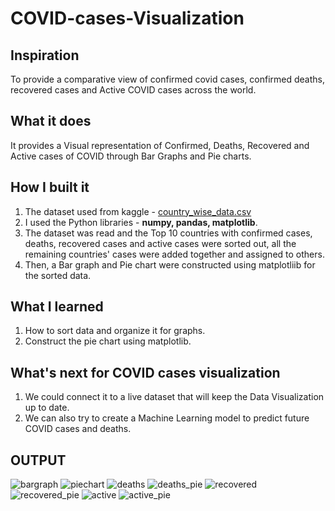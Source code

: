 # COVID-cases-Visualization

## Inspiration
To provide a comparative view of confirmed covid cases, confirmed deaths, recovered cases and Active COVID cases across the world.
## What it does
It provides a Visual representation of Confirmed, Deaths, Recovered and Active cases of COVID through Bar Graphs and Pie charts.
## How I built it
1. The dataset used from kaggle - [country_wise_data.csv](https://www.kaggle.com/datasets/imdevskp/corona-virus-report)
2. I used the Python libraries - **numpy, pandas, matplotlib**.
3. The dataset was read and the Top 10 countries with confirmed cases, deaths, recovered cases and active cases were sorted out, all the remaining countries' cases were added together and assigned to others.
4. Then, a Bar graph and Pie chart were constructed using matplotliib for the sorted data.
## What I learned
1. How to sort data and organize it for graphs.
2. Construct the pie chart using matplotlib.
## What's next for COVID cases visualization
1. We could connect it to a live dataset that will keep the Data Visualization up to date.
2. We can also try to create a Machine Learning model to predict future COVID cases and deaths.

## OUTPUT 
![bargraph](https://github.com/Tanya-Rawat/COVID-cases-Visualization/assets/85443493/3646b013-5d78-4125-9ff2-b8afcae76a54)
![piechart](https://github.com/Tanya-Rawat/COVID-cases-Visualization/assets/85443493/71adc06e-0d3b-482d-9bb5-c5e85552168a)
![deaths](https://github.com/Tanya-Rawat/COVID-cases-Visualization/assets/85443493/9eeeb409-a8b2-41a6-86c0-f4354cd52480)
![deaths_pie](https://github.com/Tanya-Rawat/COVID-cases-Visualization/assets/85443493/270cb9cf-003a-41c5-a414-f205b73d102b)
![recovered](https://github.com/Tanya-Rawat/COVID-cases-Visualization/assets/85443493/517146a6-43e0-40a0-986b-bc3fb23829f5)
![recovered_pie](https://github.com/Tanya-Rawat/COVID-cases-Visualization/assets/85443493/666eb8a5-5e56-43f2-8328-fbf25dde7237)
![active](https://github.com/Tanya-Rawat/COVID-cases-Visualization/assets/85443493/f7f0b16b-f4cc-44e7-a7de-639070290726)
![active_pie](https://github.com/Tanya-Rawat/COVID-cases-Visualization/assets/85443493/6e43167c-ee66-454d-9100-2084b2d85790)
